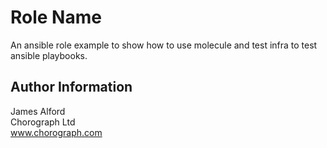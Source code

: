 Role Name
=========

An ansible role example to show how to use molecule and test infra to test ansible playbooks.

Author Information
------------------

James Alford<br/>
Chorograph Ltd<br/>
www.chorograph.com
